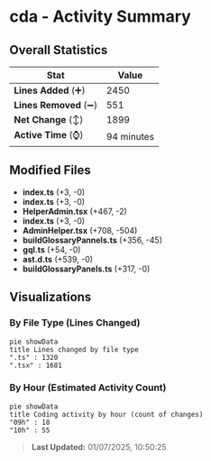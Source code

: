 # cda - Activity Summary 

## Overall Statistics

| Stat                   | Value                                                             |
| ---------------------- | ----------------------------------------------------------------- |
| **Lines Added** (➕)   | 2450                                          |
| **Lines Removed** (➖) | 551                                        |
| **Net Change** (↕)    | 1899                |
| **Active Time** (⌚)   | 94 minutes |


## Modified Files
- **index.ts** (+3, -0)
- **index.ts** (+3, -0)
- **HelperAdmin.tsx** (+467, -2)
- **index.ts** (+3, -0)
- **AdminHelper.tsx** (+708, -504)
- **buildGlossaryPannels.ts** (+356, -45)
- **gql.ts** (+54, -0)
- **ast.d.ts** (+539, -0)
- **buildGlossaryPanels.ts** (+317, -0)

## Visualizations

### By File Type (Lines Changed)

```mermaid
pie showData
title Lines changed by file type
".ts" : 1320
".tsx" : 1681
```

### By Hour (Estimated Activity Count)

```mermaid
pie showData
title Coding activity by hour (count of changes)
"09h" : 18
"10h" : 55
```


> **Last Updated:** 01/07/2025, 10:50:25